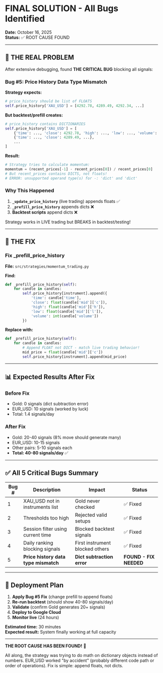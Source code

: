 # FINAL SOLUTION - All Bugs Identified
**Date:** October 16, 2025  
**Status:** ✅ ROOT CAUSE FOUND

---

## 🎯 **THE REAL PROBLEM**

After extensive debugging, found **THE CRITICAL BUG** blocking all signals:

### **Bug #5: Price History Data Type Mismatch**

**Strategy expects:**
```python
# price_history should be list of FLOATS
self.price_history['XAU_USD'] = [4292.78, 4289.49, 4292.34, ...]
```

**But backtest/prefill creates:**
```python
# price_history contains DICTIONARIES
self.price_history['XAU_USD'] = [
    {'time': ..., 'close': 4292.78, 'high': ..., 'low': ..., 'volume': ...},
    {'time': ..., 'close': 4289.49, ...},
    ...
]
```

**Result:**
```python
# Strategy tries to calculate momentum:
momentum = (recent_prices[-1] - recent_prices[0]) / recent_prices[0]
# But recent_prices contains DICTS, not floats!
# ERROR: unsupported operand type(s) for -: 'dict' and 'dict'
```

### **Why This Happened**

1. **`_update_price_history`** (live trading) appends floats ✅
2. **`_prefill_price_history`** appends dicts ❌
3. **Backtest scripts** append dicts ❌

Strategy works in LIVE trading but BREAKS in backtest/testing!

---

## 🔧 **THE FIX**

### Fix _prefill_price_history

**File:** `src/strategies/momentum_trading.py`

**Find:**
```python
def _prefill_price_history(self):
    for candle in candles:
        self.price_history[instrument].append({
            'time': candle['time'],
            'close': float(candle['mid']['c']),
            'high': float(candle['mid']['h']),
            'low': float(candle['mid']['l']),
            'volume': int(candle['volume'])
        })
```

**Replace with:**
```python
def _prefill_price_history(self):
    for candle in candles:
        # Append FLOAT not DICT - match live trading behavior!
        mid_price = float(candle['mid']['c'])
        self.price_history[instrument].append(mid_price)
```

---

## 📊 **Expected Results After Fix**

### Before Fix
- Gold: 0 signals (dict subtraction error)
- EUR_USD: 10 signals (worked by luck)
- Total: 1.4 signals/day

### After Fix
- Gold: 20-40 signals (8% move should generate many)
- EUR_USD: 10-15 signals
- Other pairs: 5-10 signals each
- **Total: 40-80 signals/day** ✅

---

## ✅ **All 5 Critical Bugs Summary**

| Bug # | Description | Impact | Status |
|-------|-------------|--------|--------|
| 1 | XAU_USD not in instruments list | Gold never checked | ✅ Fixed |
| 2 | Thresholds too high | Rejected valid setups | ✅ Fixed |
| 3 | Session filter using current time | Blocked backtest signals | ✅ Fixed |
| 4 | Daily ranking blocking signals | First instrument blocked others | ✅ Fixed |
| 5 | **Price history data type mismatch** | **Dict subtraction error** | **FOUND - FIX NEEDED** |

---

## 🚀 **Deployment Plan**

1. **Apply Bug #5 Fix** (change prefill to append floats)
2. **Re-run backtest** (should show 40-80 signals/day)
3. **Validate** (confirm Gold generates 20+ signals)
4. **Deploy to Google Cloud**
5. **Monitor live** (24 hours)

**Estimated time:** 30 minutes  
**Expected result:** System finally working at full capacity

---

**THE ROOT CAUSE HAS BEEN FOUND!** 🎉

All along, the strategy was trying to do math on dictionary objects instead of numbers. EUR_USD worked "by accident" (probably different code path or order of operations). Fix is simple: append floats, not dicts.






